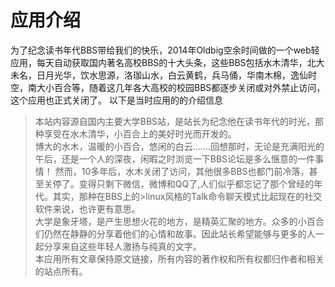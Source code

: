 # 应用介绍
为了纪念读书年代BBS带给我们的快乐，2014年Oldbig空余时间做的一个web轻应用，每天自动获取国内著名高校BBS的十大头条，这些BBS包括水木清华，北大未名，日月光华，饮水思源，洛珈山水，白云黄鹤，兵马俑，华南木棉，逸仙时空，南大小百合等，随着这几年各大高校的校园BBS都逐步关闭或对外禁止访问，这个应用也正式关闭了。
以下是当时应用的的介绍信息

>本站内容源自国内主要大学BBS站，是站长为纪念他在读书年代的时光，那种享受在水木清华，小百合上的美好时光而开发的。  
>博大的水木，温暖的小百合，悠闲的白云.......回想那时，无论是充满阳光的午后，还是一个人的深夜，闲暇之时浏览一下BBS论坛是多么惬意的一件事情！
>然而，10多年后，水木关闭了访问，其他很多BBS也都门前冷落，甚至关停了。变得只剩下微信，微博和QQ了,人们似乎都忘记了那个曾经的年代。其实，那种在BBS上的>linux风格的Talk命令聊天模式比起现在的社交软件来说，也许更有意思。  
>大学是象牙塔，是产生思想火花的地方，是精英汇聚的地方。众多的小百合们仍然在静静的分享着他们的心情和故事。因此站长希望能够与更多的人一起分享来自这些年轻人激扬与纯真的文字。  
>本应用所有文章保持原文链接，所有内容的著作权和所有权都归作者和相关的站点所有。
